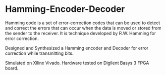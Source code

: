 # Hamming-Encoder-Decoder

Hamming code is a set of error-correction codes that can be used to detect and correct the errors that can occur when the data is moved or stored from the sender to the receiver. 
It is technique developed by R.W. Hamming for error correction.

Designed and Synthesized a Hamming encoder and Decoder for error correction while transmitting bits. 

Simulated on Xilinx Vivado. Hardware tested on Digilent Basys 3 FPGA board.
